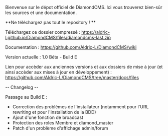 Bienvenue sur le dépot officiel de DiamondCMS.
Ici vous trouverez bien-sûr les sources et une documentation. 

**Ne téléchargez pas tout le repository ! **

Téléchargez ce dossier compressé : https://aldric-l.github.io/DiamondCMS/files/diamondcms-last.zip


Documentation : https://github.com/Aldric-L/DiamondCMS/wiki

Version actuelle : 1.0 Béta - Build E 

Lien pour accèder aux anciennes versions et aux dossiers de mise à jour (et ainsi accèder aux mises à jour en développement) : https://github.com/Aldric-L/DiamondCMS/tree/master/docs/files


-- Changelog --

Passage au Build E :
* Correction des problèmes de l'installateur (notamment pour l'URL rewriting et pour l'installation de la BDD)
* Ajout d'une fonction de broadcast
* Protection des roles Membre et diamond_master
* Patch d'un problème d'affichage admin/forum
